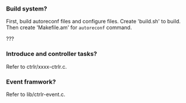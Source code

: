 ### Build system?

First, build autoreconf files and configure files. Create 'build.sh' to build. Then create 'Makefile.am' for `autoreconf` command.

???


### Introduce and controller tasks?

Refer to ctrlr/xxxx-ctrlr.c.


### Event framwork?

Refer to lib/ctrlr-event.c.

